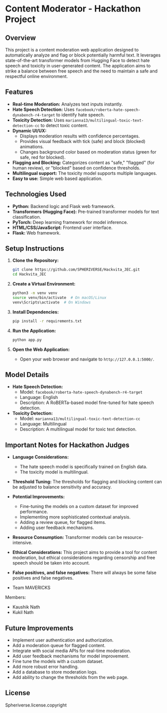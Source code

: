 # Content Moderator - Hackathon Project

## Overview

This project is a content moderation web application designed to automatically analyze and flag or block potentially harmful text. It leverages state-of-the-art transformer models from Hugging Face to detect hate speech and toxicity in user-generated content. The application aims to strike a balance between free speech and the need to maintain a safe and respectful online environment.

## Features

* **Real-time Moderation:** Analyzes text inputs instantly.
* **Hate Speech Detection:** Uses `facebook/roberta-hate-speech-dynabench-r4-target` to identify hate speech.
* **Toxicity Detection:** Uses `marianna13/multilingual-toxic-text-detection-cc` to detect toxic content.
* **Dynamic UI/UX:**
    * Displays moderation results with confidence percentages.
    * Provides visual feedback with tick (safe) and block (blocked) animations.
    * Changes background color based on moderation status (green for safe, red for blocked).
* **Flagging and Blocking:** Categorizes content as "safe," "flagged" (for human review), or "blocked" based on confidence thresholds.
* **Multilingual support:** The toxicity model supports multiple languages.
* **Easy to use:** Simple web based application.

## Technologies Used

* **Python:** Backend logic and Flask web framework.
* **Transformers (Hugging Face):** Pre-trained transformer models for text classification.
* **PyTorch:** Deep learning framework for model inference.
* **HTML/CSS/JavaScript:** Frontend user interface.
* **Flask:** Web framework.

## Setup Instructions

1.  **Clone the Repository:**

    ```bash
    git clone https://github.com/SPHERIVERSE/Hackvita_JEC.git
    cd Hackvita_JEC
    ```

2.  **Create a Virtual Environment:**

    ```bash
    python3 -m venv venv
    source venv/bin/activate  # On macOS/Linux
    venv\Scripts\activate  # On Windows
    ```

3.  **Install Dependencies:**

    ```bash
    pip install -r requirements.txt
    ```

4.  **Run the Application:**

    ```bash
    python app.py
    ```

5.  **Open the Web Application:**

    * Open your web browser and navigate to `http://127.0.0.1:5000/`.

## Model Details

* **Hate Speech Detection:**
    * Model: `facebook/roberta-hate-speech-dynabench-r4-target`
    * Language: English
    * Description: A RoBERTa-based model fine-tuned for hate speech detection.
* **Toxicity Detection:**
    * Model: `marianna13/multilingual-toxic-text-detection-cc`
    * Language: Multilingual
    * Description: A multilingual model for toxic text detection.

## Important Notes for Hackathon Judges

* **Language Considerations:**
    * The hate speech model is specifically trained on English data.
    * The toxicity model is multilingual.
* **Threshold Tuning:** The thresholds for flagging and blocking content can be adjusted to balance sensitivity and accuracy.
* **Potential Improvements:**
    * Fine-tuning the models on a custom dataset for improved performance.
    * Implementing more sophisticated contextual analysis.
    * Adding a review queue, for flagged items.
    * Adding user feedback mechanisms.
* **Resource Consumption:** Transformer models can be resource-intensive.
* **Ethical Considerations:** This project aims to provide a tool for content moderation, but ethical considerations regarding censorship and free speech should be taken into account.
* **False positives, and false negatives:** There will always be some false positives and false negatives.

* Team MAVERICKS

Members:
* Kaushik Nath
* Kukil Nath

## Future Improvements

* Implement user authentication and authorization.
* Add a moderation queue for flagged content.
* Integrate with social media APIs for real-time moderation.
* Add user feedback mechanisms for model improvement.
* Fine tune the models with a custom dataset.
* Add more robust error handling.
* Add a database to store moderation logs.
* Add ability to change the thresholds from the web page.

## License

Spheriverse.license.copyright
